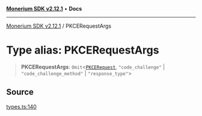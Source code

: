 [**Monerium SDK v2.12.1**](../README.md) • **Docs**

---

[Monerium SDK v2.12.1](../README.md) / PKCERequestArgs

# Type alias: PKCERequestArgs

> **PKCERequestArgs**: `Omit`\<[`PKCERequest`](PKCERequest.md), `"code_challenge"` \| `"code_challenge_method"` \| `"response_type"`\>

## Source

[types.ts:140](https://github.com/monerium/js-monorepo/blob/26e2ea0861cb901d7ae432326a3f8b4932fe0d47/packages/sdk/src/types.ts#L140)
